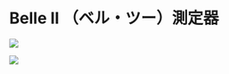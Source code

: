 # Belle II （ベル・ツー）測定器
![](http://test.belle2.jp/wp-content/uploads/2016/06/detector_vertical_v2.png)

[![](http://img.youtube.com/vi/7b4m5V1TWCk/0.jpg)](https://www.youtube.com/watch?v=7b4m5V1TWCk)


